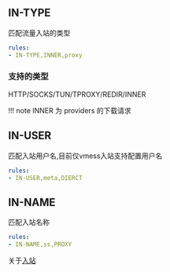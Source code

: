 ## IN-TYPE

匹配流量入站的类型

```{.yaml linenums="1"}
rules:
- IN-TYPE,INNER,proxy
```

### 支持的类型

HTTP/SOCKS/TUN/TPROXY/REDIR/INNER

!!! note
    INNER 为 providers 的下载请求

## IN-USER

匹配入站用户名,目前仅vmess入站支持配置用户名

```{.yaml linenums="1"}
rules:
- IN-USER,meta,DIERCT
```

## IN-NAME

匹配入站名称

```{.yaml linenums="1"}
rules:
- IN-NAME,ss,PROXY
```

关于[入站](../inbound/index.md)
